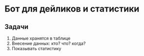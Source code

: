 # Бот для дейликов и статистики

## Задачи

1. Данные хранятся в таблице
2. Внесение данных: кто? что? когда?
3. Показывать статистику
